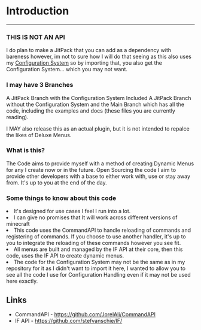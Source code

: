 # Introduction

-----

### THIS IS NOT AN API
I do plan to make a JitPack that you can add as a dependency with bareness however, im not to sure how I will do that seeing as this also uses my
[Configuration System](https://github.com/AkaGiant/ConfigurationHandler) so by importing that, you also get the Configuration System... which you may not want.

### I may have 3 Branches
A JitPack Branch with the Configuration System Included
A JitPack Branch without the Configuration System
and the Main Branch which has all the code, including the examples and docs (these files you are currently reading).

I MAY also release this as an actual plugin, but it is not intended to repalce the likes of Deluxe Menus.

### What is this?

The Code aims to provide myself with a method of creating Dynamic Menus for any
I create now or in the future. Open Sourcing the code I aim to provide other developers
with a base to either work with, use or stay away from. It's up to you at the end of the day.

### Some things to know about this code
<li> It's designed for use cases I feel I run into a lot.
<li>I can give no promises that It will work across different versions of minecraft
<li>This code uses the CommandAPI to handle reloading of commands and registering of
commands. If you choose to use another handler, it's up to you to integrate the reloading
of these commands however you see fit.
<li>All menus are built and managed by the IF API at their core, then this code, uses the IF
API to create dynamic menus.
<li>The code for the Configuration System may not be the same as in my repository for it as I didn't want to import it here, I wanted to allow you to see all the code
I use for Configuration Handling even if it may not be used here exactly.

## Links
- CommandAPI - https://github.com/JorelAli/CommandAPI
- IF API - https://github.com/stefvanschie/IF/
